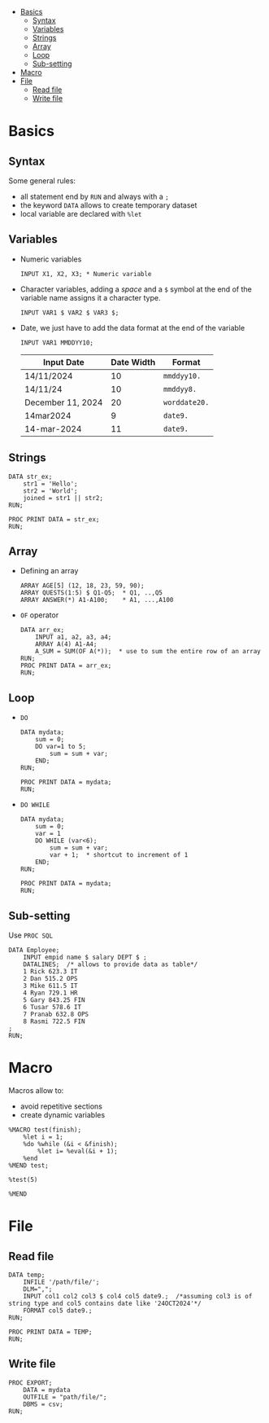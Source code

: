 - [Basics](#basics)
  - [Syntax](#syntax)
  - [Variables](#variables)
  - [Strings](#strings)
  - [Array](#array)
  - [Loop](#loop)
  - [Sub-setting](#sub-setting)
- [Macro](#macro)
- [File](#file)
  - [Read file](#read-file)
  - [Write file](#write-file)

# Basics

## Syntax

Some general rules:

- all statement end by ``RUN`` and always with a ``;``
- the keyword ``DATA`` allows to create temporary dataset
- local variable are declared with ``%let``

## Variables

- Numeric variables

  ````sas
  INPUT X1, X2, X3; * Numeric variable
  ````

- Character variables, adding a *space* and a ``$`` symbol at the end of
  the variable name assigns it a character type.

  ````sas
  INPUT VAR1 $ VAR2 $ VAR3 $;
  ````

- Date, we just have to add the data format at the end of the variable

  ````sas
  INPUT VAR1 MMDDYY10;
  ````

  |Input Date         | Date Width  | Format        |
  |-------------------|-------------|---------------|
  |14/11/2024         |10           |``mmddyy10.``  |
  |14/11/24           |10           |``mmddyy8.``   |
  |December 11, 2024  |20           |``worddate20.``|
  |14mar2024          |9            |``date9.``     |
  |14-mar-2024        |11           |``date9.``     |

## Strings

````sas
DATA str_ex;
    str1 = 'Hello';
    str2 = 'World';
    joined = str1 || str2;
RUN;

PROC PRINT DATA = str_ex;
RUN;
````

## Array

- Defining an array

    ````sas
    ARRAY AGE[5] (12, 18, 23, 59, 90);
    ARRAY QUESTS(1:5) $ Q1-Q5;  * Q1, ..,Q5
    ARRAY ANSWER(*) A1-A100;    * A1, ...,A100
    ````

- ``OF`` operator

    ````sas
    DATA arr_ex;
        INPUT a1, a2, a3, a4;
        ARRAY A(4) A1-A4;
        A_SUM = SUM(OF A(*));  * use to sum the entire row of an array
    RUN;
    PROC PRINT DATA = arr_ex;
    RUN;
    ````

## Loop

- ``DO``

    ````sas
    DATA mydata;
        sum = 0;
        DO var=1 to 5;
            sum = sum + var;
        END;
    RUN;

    PROC PRINT DATA = mydata;
    RUN;
    ````

- ``DO WHILE``

    ````sas
    DATA mydata;
        sum = 0;
        var = 1
        DO WHILE (var<6);
            sum = sum + var;
            var + 1;  * shortcut to increment of 1
        END;
    RUN;

    PROC PRINT DATA = mydata;
    RUN;
    ````

## Sub-setting

Use ``PROC SQL``

````sas
DATA Employee; 
    INPUT empid name $ salary DEPT $ ; 
    DATALINES;  /* allows to provide data as table*/
    1 Rick 623.3 IT
    2 Dan 515.2 OPS
    3 Mike 611.5 IT
    4 Ryan 729.1 HR 
    5 Gary 843.25 FIN 
    6 Tusar 578.6 IT 
    7 Pranab 632.8 OPS
    8 Rasmi 722.5 FIN 
;
RUN;
````

# Macro

Macros allow to:

- avoid repetitive sections
- create dynamic variables

````sas
%MACRO test(finish);
    %let i = 1;
    %do %while (&i < &finish);
        %let i= %eval(&i + 1);
    %end
%MEND test;

%test(5)

%MEND
````

# File

## Read file

````sas
DATA temp;
    INFILE '/path/file/';
    DLM=",";
    INPUT col1 col2 col3 $ col4 col5 date9.;  /*assuming col3 is of string type and col5 contains date like '24OCT2024'*/
    FORMAT col5 date9.;
RUN;

PROC PRINT DATA = TEMP;
RUN;
````

## Write file

````sas
PROC EXPORT;
    DATA = mydata
    OUTFILE = "path/file/";
    DBMS = csv;
RUN;
````
